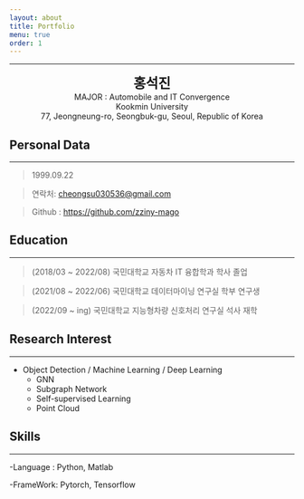 ```yaml
---
layout: about
title: Portfolio
menu: true
order: 1
---
```


* * *
<center>
<span style=
"font-size:170%;
font-weight:bold">
홍석진
</span>
</center>

<center>MAJOR : Automobile and IT Convergence</center>

<center>Kookmin University</center>

<center>77, Jeongneung-ro, Seongbuk-gu, Seoul, Republic of Korea</center>

## Personal Data
---
> 1999.09.22 

> 연락처: cheongsu030536@gmail.com

> Github : <a href="https://github.com/zziny-mago">https://github.com/zziny-mago</a>


## Education
---
> (2018/03 ~ 2022/08) 국민대학교 자동차 IT 융합학과 학사 졸업 

> (2021/08 ~ 2022/06) 국민대학교 데이터마이닝 연구실 학부 연구생

> (2022/09 ~ ing)  국민대학교 지능형차량 신호처리 연구실 석사 재학


## Research Interest
---

* Object Detection / Machine Learning / Deep Learning
    + GNN
    + Subgraph Network
    + Self-supervised Learning
    + Point Cloud
    

## Skills 
---
-Language : Python, Matlab

-FrameWork: Pytorch, Tensorflow






